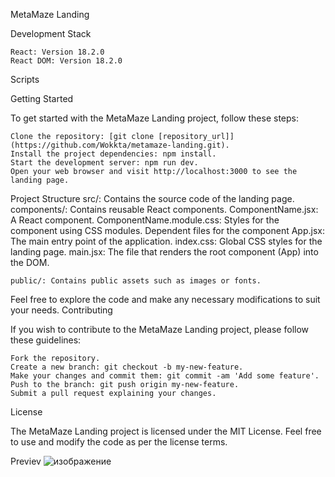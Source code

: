 MetaMaze Landing


Development Stack

    React: Version 18.2.0
    React DOM: Version 18.2.0



Scripts

Getting Started

To get started with the MetaMaze Landing project, follow these steps:

    Clone the repository: [git clone [repository_url]](https://github.com/Wokkta/metamaze-landing.git).
    Install the project dependencies: npm install.
    Start the development server: npm run dev.
    Open your web browser and visit http://localhost:3000 to see the landing page.

Project Structure
    src/: Contains the source code of the landing page.
        components/: Contains reusable React components.
            ComponentName.jsx: A React component.
            ComponentName.module.css: Styles for the component using CSS modules.
            Dependent files for the component
        App.jsx: The main entry point of the application.
        index.css: Global CSS styles for the landing page.
        main.jsx: The file that renders the root component (App) into the DOM.

    public/: Contains public assets such as images or fonts.

Feel free to explore the code and make any necessary modifications to suit your needs.
Contributing

If you wish to contribute to the MetaMaze Landing project, please follow these guidelines:

    Fork the repository.
    Create a new branch: git checkout -b my-new-feature.
    Make your changes and commit them: git commit -am 'Add some feature'.
    Push to the branch: git push origin my-new-feature.
    Submit a pull request explaining your changes.

License

The MetaMaze Landing project is licensed under the MIT License. Feel free to use and modify the code as per the license terms.

Previev
![изображение](https://github.com/Wokkta/metamaze-landing/assets/55146833/1b50a6d2-e7ab-4233-8982-75dc7ff51698)
